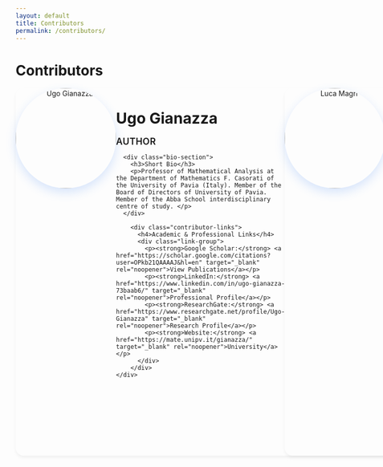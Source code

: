 ```yaml
---
layout: default
title: Contributors
permalink: /contributors/
---
```


# Contributors


<div class="contributors-grid">
  <div class="contributor-card" id="ugo-gianazza">
    <div class="contributor-photo">
      <img src="{{ '/assets/images/ugo_gianazza.png' | relative_url }}" alt="Ugo Gianazza" />
    </div>
    <div class="contributor-info">
      <h2>Ugo Gianazza</h2>
      <p class="role">Author</p>
      
      <div class="bio-section">
        <h3>Short Bio</h3>
        <p>Professor of Mathematical Analysis at the Department of Mathematics F. Casorati of the University of Pavia (Italy). Member of the Board of Directors of University of Pavia. Member of the Abba School interdisciplinary centre of study. </p>
      </div>
        
        <div class="contributor-links">
          <h4>Academic & Professional Links</h4>
          <div class="link-group">
            <p><strong>Google Scholar:</strong> <a href="https://scholar.google.com/citations?user=OPkb21QAAAAJ&hl=en" target="_blank" rel="noopener">View Publications</a></p>
            <p><strong>LinkedIn:</strong> <a href="https://www.linkedin.com/in/ugo-gianazza-73baab6/" target="_blank" rel="noopener">Professional Profile</a></p>
            <p><strong>ResearchGate:</strong> <a href="https://www.researchgate.net/profile/Ugo-Gianazza" target="_blank" rel="noopener">Research Profile</a></p>
            <p><strong>Website:</strong> <a href="https://mate.unipv.it/gianazza/" target="_blank" rel="noopener">University</a></p>
          </div>
        </div>
    </div>
  </div>
  
  <div class="contributor-card" id="luca-magri">
    <div class="contributor-photo">
      <img src="{{ '/assets/images/luca_magri.png' | relative_url }}" alt="Luca Magri" />
    </div>
    <div class="contributor-info">
      <h2>Luca Magri</h2>
      <p class="role">Author</p>
      
      <div class="bio-section">
        <h3>Short Bio</h3>
        <p>Masters degree in Mathematics from Università degli Studi di Roma “La Sapienza" (Italy). Held research and leadership roles at the ENEL research institute ISMES focusing on seismic assessment and at Telecom Italia FINSIEL. Further leadership roles at the Vatican's Jubilee 2000 and Pilgrimage organizations and the Focolare Movement's Azione per Famiglie Nuove as director, currently a member of the Focolare Movement's global centre. </p>
      </div>
        
        <div class="contributor-links">
          <h4>Professional Links</h4>
          <div class="link-group">
            <p><strong>Focolare Movement:</strong> <a href="https://www.focolare.org" target="_blank" rel="noopener">Homepage</a></p>
          </div>
        </div>
    </div>
  </div>
  
  <div class="contributor-card" id="lucas-cervino">
    <div class="contributor-photo">
      <img src="{{ '/assets/images/lucas_cervino.png' | relative_url }}" alt="Lucas Cervino" />
    </div>
    <div class="contributor-info">
      <h2>Lucas Cerviño</h2>
      <p class="role">Author</p>
      
      <div class="bio-section">
        <h3>Short Bio</h3>
        <p>Doctor en Teología fundamental y licenciatura eclesial en Misionología. Docente en el Instituto de Misionología (Facultad de Teología San Pablo, Cochabamba-Bolivia) y en el Centro de Estudios Filosóficos y Teológicos (Córdoba, Argentina). Miembro del grupo interdisciplinar de estudios Escuela Abba. Miembro del Consejo Directivo de IUSophia ALC y coordinador de cursos sobre Acompañamiento Espiritual Integral.</p>
      </div>
        
        <div class="contributor-links">
          <h4>Academic & Professional Links</h4>
          <div class="link-group">
            <p><strong>Sophia ALC:</strong> <a href="https://sophiaalc.com/nuestro-equipo/" target="_blank" rel="noopener">Professional Profile</a></p>
            <p><strong>Ciudad Nueva:</strong> <a href="https://libros.ciudadnueva.com.ar/etiqueta-producto/lucas-cervino/" target="_blank" rel="noopener">Publishing</a></p>
          </div>
        </div>
    </div>
  </div>

  <div class="contributor-card" id="jordi-rodriguez-salleras">
    <div class="contributor-photo">
      <img src="{{ '/assets/images/jordi_rodriguez.png' | relative_url }}" alt="Jordi Rodriguez Salleras" />
    </div>
    <div class="contributor-info">
      <h2>Jordi Rodríguez Salleras</h2>
      <p class="role">Author</p>
      
      <div class="bio-section">
        <h3>Short Bio</h3>
        <p>Double Bachelor of Arts degree in Humanities and Law from Universitat Pompeu Fabra, Barcelona, Catalonia (Spain), Masters degree in Eduction from the Universitat de Barcelona, Catalonia, (Spain); working in mathematics and science education as well as applications of AI in education.</p>
      </div>
        
        <div class="contributor-links">
          <h4>Academic & Professional Links</h4>
          <div class="link-group">
            <p><strong>LinkedIn:</strong> <a href="https://www.linkedin.com/in/jordi-rodríguez-salleras/" target="_blank" rel="noopener">Professional Profile</a></p>
          </div>
        </div>
    </div>
  </div>

  <div class="contributor-card" id="jan-morovic">
    <div class="contributor-photo">
      <img src="{{ '/assets/images/jan-morovic.png' | relative_url }}" alt="Ján Morovic" />
    </div>
    <div class="contributor-info">
      <h2>Ján Morovic</h2>
      <p class="role">Author, Editor and co-founder</p>
      
      <div class="bio-section">
        <h3>Short Bio</h3>
        <p>Ph.D. Color Science from the University of Derby, UK; Principal Technologist at HP Inc.; member of the Abba School interdisciplinary centre of study.</p>
      </div>
      
        <div class="contributor-links">
          <h4>Academic & Professional Links</h4>
          <div class="link-group">
            <p><strong>Google Scholar:</strong> <a href="https://scholar.google.com/citations?user=BVmnUEMAAAAJ&hl=en" target="_blank" rel="noopener">View Publications</a></p>
            <p><strong>LinkedIn:</strong> <a href="https://www.linkedin.com/in/janmorovic" target="_blank" rel="noopener">Professional Profile</a></p>
            <p><strong>ORCID:</strong> <a href="https://orcid.org/0000-0002-9983-8211" target="_blank" rel="noopener">0000-0002-9983-8211</a></p>
            <p><strong>ResearchGate:</strong> <a href="https://www.researchgate.net/profile/Jan-Morovic" target="_blank" rel="noopener">Research Profile</a></p>
          </div>
          
          <h4>Personal & Blog Links</h4>
          <div class="link-group">
            <p><strong>Bluesky:</strong> <a href="https://bsky.app/profile/janmorovic.bsky.social" target="_blank" rel="noopener">@janmorovic.bsky.social</a></p>
            <p><strong>Blog:</strong> <a href="https://ayebeleef.design.blog/author/jmorovic" target="_blank" rel="noopener">Articles & Thoughts</a></p>
          </div>
        </div>
    </div>
  </div>

  <div class="contributor-card" id="peter-morovic">
    <div class="contributor-photo">
      <img src="{{ '/assets/images/peter-morovic.png' | relative_url }}" alt="Peter Morovic" />
    </div>
    <div class="contributor-info">
      <h2>Peter Morovic</h2>
      <p class="role">Author, Editor and co-founder</p>
      
      <div class="bio-section">
        <h3>Short Bio</h3>
        <p>Ph.D. in Computer Science from the University of East Anglia, Norwich, UK; Principal Technologist at HP Inc.; member of the Abba School interdisciplinary centre of study.</p>
      </div>
        
        <div class="contributor-links">
          <h4>Academic & Professional Links</h4>
          <div class="link-group">
            <p><strong>Google Scholar:</strong> <a href="https://scholar.google.com/citations?user=rg5k548AAAAJ&hl=en" target="_blank" rel="noopener">View Publications</a></p>
            <p><strong>LinkedIn:</strong> <a href="https://www.linkedin.com/in/petermorovic/" target="_blank" rel="noopener">Professional Profile</a></p>
            <p><strong>ORCID:</strong> <a href="https://orcid.org/0000-0002-7759-413X" target="_blank" rel="noopener">0000-0002-7759-413X</a></p>
            <p><strong>ResearchGate:</strong> <a href="https://www.researchgate.net/profile/Peter-Morovic" target="_blank" rel="noopener">Research Profile</a></p>
          </div>
          
          <h4>Personal & Blog Links</h4>
          <div class="link-group">
            <p><strong>Bluesky:</strong> <a href="https://bsky.app/profile/pezike.bsky.social" target="_blank" rel="noopener">@pezike.bsky.social</a></p>
            <p><strong>Medium:</strong> <a href="https://medium.com/@pezike" target="_blank" rel="noopener">Articles & Thoughts</a></p>
          </div>
        </div>
    </div>
  </div>

</div>

**Interested in contributing?** [Contact us]({{ '/contact/' | relative_url }}) directly.
<!-- Visit our [submission guidelines]({{ '/submit/' | relative_url }}) or [contact us]({{ '/contact/' | relative_url }}) directly. -->

<style>
.contributors-grid {
  display: grid;
  gap: var(--spacing-2xl);
  margin: var(--spacing-2xl) 0;
}

.contributor-card {
  background: var(--background-card);
  border: 1px solid var(--border-color);
  border-radius: 16px;
  padding: var(--spacing-2xl);
  box-shadow: 0 4px 6px rgba(0, 0, 0, 0.05);
  transition: all var(--transition-normal);
}

.contributor-card:hover {
  box-shadow: 0 8px 25px rgba(0, 0, 0, 0.1);
  transform: translateY(-2px);
}

@media (min-width: 768px) {
  .contributor-card {
    display: flex;
    gap: var(--spacing-2xl);
    align-items: flex-start;
  }
  
  .contributor-photo {
    flex-shrink: 0;
  }
  
  .contributor-info {
    flex: 1;
  }
}

.contributor-photo {
  text-align: center;
  margin-bottom: var(--spacing-lg);
}

.contributor-photo img {
  width: 200px;
  height: 200px;
  object-fit: cover;
  border-radius: 50%;
  border: 4px solid var(--secondary-color);
  box-shadow: 0 8px 20px rgba(59, 130, 246, 0.2);
  transition: transform var(--transition-normal);
}

.contributor-photo img:hover {
  transform: scale(1.05);
}

.contributor-info h2 {
  color: var(--primary-color);
  font-size: 1.875rem;
  margin-bottom: var(--spacing-xs);
}

.role {
  color: var(--secondary-color);
  font-size: 1.125rem;
  font-weight: 600;
  margin-bottom: var(--spacing-lg);
  text-transform: uppercase;
  letter-spacing: 0.025em;
}

.bio-section {
  margin-bottom: var(--spacing-lg);
  padding: var(--spacing-md);
  background: var(--background-light);
  border-radius: 8px;
  border-left: 4px solid var(--secondary-color);
}

.bio-section h3 {
  color: var(--primary-color);
  font-size: 1rem;
  font-weight: 600;
  margin-bottom: var(--spacing-sm);
  text-transform: uppercase;
  letter-spacing: 0.05em;
}

.bio-section p {
  color: var(--text-secondary);
  line-height: 1.6;
  margin-bottom: 0;
}

.contributor-details {
  background: var(--background);
  border: 1px solid var(--border-light);
  border-radius: 8px;
  padding: var(--spacing-md);
  margin-top: var(--spacing-lg);
}

.contributor-details p {
  margin-bottom: var(--spacing-sm);
  font-size: 0.875rem;
  color: var(--text-secondary);
}

.contributor-details strong {
  color: var(--text-primary);
  font-weight: 600;
}

.contributor-links {
  margin-top: var(--spacing-lg);
  border-top: 1px solid var(--border-light);
  padding-top: var(--spacing-md);
}

.contributor-links h4 {
  color: var(--primary-color);
  font-size: 0.875rem;
  font-weight: 600;
  margin-bottom: var(--spacing-sm);
  margin-top: var(--spacing-md);
  text-transform: uppercase;
  letter-spacing: 0.05em;
}

.contributor-links h4:first-child {
  margin-top: 0;
}

.link-group {
  margin-bottom: var(--spacing-md);
}

.link-group p {
  margin-bottom: var(--spacing-xs);
  font-size: 0.875rem;
}

.link-group a {
  color: var(--secondary-color);
  text-decoration: none;
  font-weight: 500;
  transition: color var(--transition-normal);
}

.link-group a:hover {
  color: var(--primary-color);
  text-decoration: underline;
}

@media (max-width: 767px) {
  .contributors-grid {
    gap: var(--spacing-xl);
  }
  
  .contributor-card {
    padding: var(--spacing-lg);
    text-align: center;
  }
  
  .contributor-photo {
    margin-bottom: var(--spacing-md);
  }
  
  .contributor-photo img {
    width: 150px;
    height: 150px;
  }
  
  .bio-section {
    text-align: left;
  }
}

@media (max-width: 480px) {
  .contributor-photo img {
    width: 120px;
    height: 120px;
  }
  
  .contributor-card {
    padding: var(--spacing-md);
  }
}
</style>